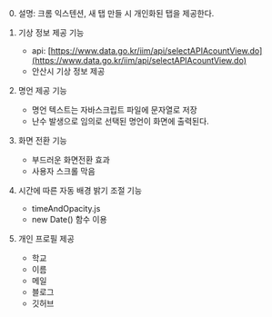 0. 설명: 크롬 익스텐션, 새 탭 만들 시 개인화된 탭을 제공한다.

1. 기상 정보 제공 기능

   - api: [https://www.data.go.kr/iim/api/selectAPIAcountView.do](https://www.data.go.kr/iim/api/selectAPIAcountView.do)
   - 안산시 기상 정보 제공

2. 명언 제공 기능
   - 명언 텍스트는 자바스크립트 파일에 문자열로 저장
   - 난수 발생으로 임의로 선택된 명언이 화면에 출력된다.
3. 화면 전환 기능

   - 부드러운 화면전환 효과
   - 사용자 스크롤 막음

4. 시간에 따른 자동 배경 밝기 조절 기능

   - timeAndOpacity.js
   - new Date() 함수 이용

5. 개인 프로필 제공
   - 학교
   - 이름
   - 메일
   - 블로그
   - 깃허브
